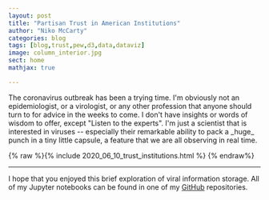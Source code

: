 ```yaml
---
layout: post
title: "Partisan Trust in American Institutions"
author: "Niko McCarty"
categories: blog
tags: [blog,trust,pew,d3,data,dataviz]
image: column_interior.jpg
sect: home
mathjax: true

---
```

<p>The coronavirus outbreak has been a trying time. I'm obviously not an epidemiologist, or a virologist, or any other profession that anyone should turn to for advice in the weeks to come. I don't have insights or words of wisdom to offer, except "Listen to the experts". I'm just a scientist that is interested in viruses -- especially their remarkable ability to pack a _huge_ punch in a tiny little capsule, a feature that we are all observing in real time.<p>

{% raw %}{% include 2020_06_10_trust_institutions.html %} {% endraw%}

<hr>

I hope that you enjoyed this brief exploration of viral information storage. All of my Jupyter notebooks can be found in one of my [GitHub](https://github.com/nikomc/Interactives_Python) repositories.

